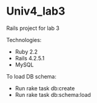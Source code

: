 # Univ4_lab3
Rails project for lab 3

Technologies:
- Ruby 2.2
- Rails 4.2.5.1
- MySQL

To load DB schema:
- Run rake task db:create
- Run rake task db:schema:load
